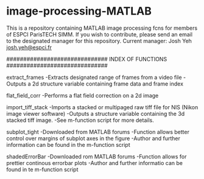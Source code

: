 # image-processing-MATLAB
This is a repository containing MATLAB image processing fcns for members of ESPCI ParisTECH SIMM.
If you wish to contribute, please send an email to the designated manager for this repository.
Current manager: Josh Yeh josh.yeh@espci.fr

##############################
INDEX OF FUNCTIONS
##############################

extract_frames
	-Extracts designated range of frames from a video file
	-Outputs a 2d structure variable containing frame data and frame index

flat_field_corr
	-Performs a flat field correction on a 2d image

import_tiff_stack
	-Imports a stacked or multipaged raw tiff file for NIS (Nikon image viewer software)
	-Outputs a structure variable containing the 3d stacked tiff image.
	-See m-function script for more details.

subplot_tight
	-Downloaded from MATLAB forums
	-Function allows better control over margins of subplot axes in the figure
	-Author and further information can be found in the m-function script

shadedErrorBar
	-Downloaded rom MATLAB forums
	-Function allows for prettier continous errorbar plots
	-Author and further informatio can be found in te m-function script

